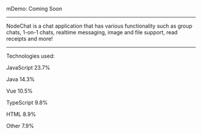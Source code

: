 mDemo:  Coming Soon


 
----------------------------------------------------------------------------------

NodeChat is a chat application that has various functionality such as group chats,
1-on-1 chats, realtime messaging, image and file support, read receipts and more!

----------------------------------------------------------------------------------

Technologies used:   

JavaScript 
23.7%
   
Java
14.3% 
 
Vue
10.5%
 
TypeScript
9.8%
 
HTML
8.9%
 
Other
7.9%
